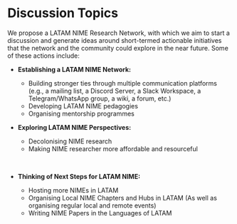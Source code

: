 # Discussion Topics

We propose a LATAM NIME Research Network, with which we aim to start a discussion and generate ideas around short-termed actionable initiatives that the network and the community could explore in the near future. Some of these actions include:

* **Establishing a LATAM NIME Network:**
  * Building stronger ties through multiple communication platforms \(e.g., a mailing list, a Discord Server, a Slack Workspace, a Telegram/WhatsApp group, a wiki, a forum, etc.\)
  * Developing LATAM NIME pedagogies
  * Organising mentorship programmes
* **Exploring LATAM NIME Perspectives:**

  * Decolonising NIME research
  * Making NIME researcher more affordable and resourceful

  ​

* **Thinking of Next Steps for LATAM NIME:**
  * Hosting more NIMEs in LATAM
  * Organising Local NIME Chapters and Hubs in LATAM \(As well as organising regular local and remote events\)
  * Writing NIME Papers in the Languages of LATAM

